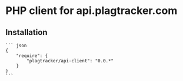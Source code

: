 # PHP client for api.plagtracker.com

Installation
----------------------
    ``` json
    {
        "require": {
            "plagtracker/api-client": "0.0.*"
        }
    }
    ```
